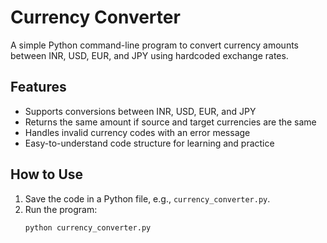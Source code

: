 # Currency Converter

A simple Python command-line program to convert currency amounts between INR, USD, EUR, and JPY using hardcoded exchange rates.

## Features

- Supports conversions between INR, USD, EUR, and JPY
- Returns the same amount if source and target currencies are the same
- Handles invalid currency codes with an error message
- Easy-to-understand code structure for learning and practice

## How to Use

1. Save the code in a Python file, e.g., `currency_converter.py`.
2. Run the program:
   ```bash
   python currency_converter.py
